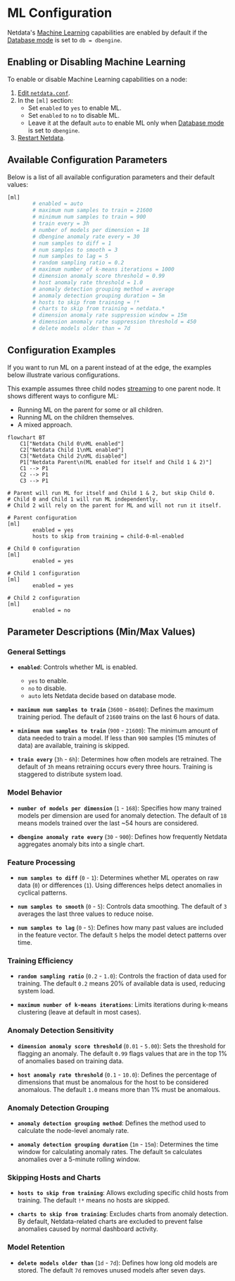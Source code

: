 # ML Configuration

Netdata's [Machine Learning](/src/ml/README.md) capabilities are enabled by default if the [Database mode](/src/database/README.md) is set to `db = dbengine`.

## Enabling or Disabling Machine Learning

To enable or disable Machine Learning capabilities on a node:

1. [Edit `netdata.conf`](/docs/netdata-agent/configuration/README.md#edit-a-configuration-file-using-edit-config).
2. In the `[ml]` section:
   - Set `enabled` to `yes` to enable ML.
   - Set `enabled` to `no` to disable ML.
   - Leave it at the default `auto` to enable ML only when [Database mode](/src/database/README.md) is set to `dbengine`.
3. [Restart Netdata](/docs/netdata-agent/start-stop-restart.md).

## Available Configuration Parameters

Below is a list of all available configuration parameters and their default values:

```bash
[ml]
        # enabled = auto
        # maximum num samples to train = 21600
        # minimum num samples to train = 900
        # train every = 3h
        # number of models per dimension = 18
        # dbengine anomaly rate every = 30
        # num samples to diff = 1
        # num samples to smooth = 3
        # num samples to lag = 5
        # random sampling ratio = 0.2
        # maximum number of k-means iterations = 1000
        # dimension anomaly score threshold = 0.99
        # host anomaly rate threshold = 1.0
        # anomaly detection grouping method = average
        # anomaly detection grouping duration = 5m
        # hosts to skip from training = !*
        # charts to skip from training = netdata.*
        # dimension anomaly rate suppression window = 15m
        # dimension anomaly rate suppression threshold = 450
        # delete models older than = 7d
```

## Configuration Examples

If you want to run ML on a parent instead of at the edge, the examples below illustrate various configurations.

This example assumes three child nodes [streaming](/docs/observability-centralization-points/metrics-centralization-points/README.md) to one parent node. It shows different ways to configure ML:

- Running ML on the parent for some or all children.
- Running ML on the children themselves.
- A mixed approach.

```mermaid
flowchart BT
    C1["Netdata Child 0\nML enabled"]
    C2["Netdata Child 1\nML enabled"]
    C3["Netdata Child 2\nML disabled"]
    P1["Netdata Parent\n(ML enabled for itself and Child 1 & 2)"]
    C1 --> P1
    C2 --> P1
    C3 --> P1
```

```text
# Parent will run ML for itself and Child 1 & 2, but skip Child 0.
# Child 0 and Child 1 will run ML independently.
# Child 2 will rely on the parent for ML and will not run it itself.

# Parent configuration
[ml]
        enabled = yes
        hosts to skip from training = child-0-ml-enabled

# Child 0 configuration
[ml]
        enabled = yes

# Child 1 configuration
[ml]
        enabled = yes

# Child 2 configuration
[ml]
        enabled = no
```

## Parameter Descriptions (Min/Max Values)

### General Settings

- **`enabled`**: Controls whether ML is enabled.
  - `yes` to enable.
  - `no` to disable.
  - `auto` lets Netdata decide based on database mode.

- **`maximum num samples to train`** (`3600` - `86400`): Defines the maximum training period. The default of `21600` trains on the last 6 hours of data.

- **`minimum num samples to train`** (`900` - `21600`): The minimum amount of data needed to train a model. If less than `900` samples (15 minutes of data) are available, training is skipped.

- **`train every`** (`3h` - `6h`): Determines how often models are retrained. The default of `3h` means retraining occurs every three hours. Training is staggered to distribute system load.

### Model Behavior

- **`number of models per dimension`** (`1` - `168`): Specifies how many trained models per dimension are used for anomaly detection. The default of `18` means models trained over the last ~54 hours are considered.

- **`dbengine anomaly rate every`** (`30` - `900`): Defines how frequently Netdata aggregates anomaly bits into a single chart.

### Feature Processing

- **`num samples to diff`** (`0` - `1`): Determines whether ML operates on raw data (`0`) or differences (`1`). Using differences helps detect anomalies in cyclical patterns.

- **`num samples to smooth`** (`0` - `5`): Controls data smoothing. The default of `3` averages the last three values to reduce noise.

- **`num samples to lag`** (`0` - `5`): Defines how many past values are included in the feature vector. The default `5` helps the model detect patterns over time.

### Training Efficiency

- **`random sampling ratio`** (`0.2` - `1.0`): Controls the fraction of data used for training. The default `0.2` means 20% of available data is used, reducing system load.

- **`maximum number of k-means iterations`**: Limits iterations during k-means clustering (leave at default in most cases).

### Anomaly Detection Sensitivity

- **`dimension anomaly score threshold`** (`0.01` - `5.00`): Sets the threshold for flagging an anomaly. The default `0.99` flags values that are in the top 1% of anomalies based on training data.

- **`host anomaly rate threshold`** (`0.1` - `10.0`): Defines the percentage of dimensions that must be anomalous for the host to be considered anomalous. The default `1.0` means more than 1% must be anomalous.

### Anomaly Detection Grouping

- **`anomaly detection grouping method`**: Defines the method used to calculate the node-level anomaly rate.

- **`anomaly detection grouping duration`** (`1m` - `15m`): Determines the time window for calculating anomaly rates. The default `5m` calculates anomalies over a 5-minute rolling window.

### Skipping Hosts and Charts

- **`hosts to skip from training`**: Allows excluding specific child hosts from training. The default `!*` means no hosts are skipped.

- **`charts to skip from training`**: Excludes charts from anomaly detection. By default, Netdata-related charts are excluded to prevent false anomalies caused by normal dashboard activity.

### Model Retention

- **`delete models older than`** (`1d` - `7d`): Defines how long old models are stored. The default `7d` removes unused models after seven days.